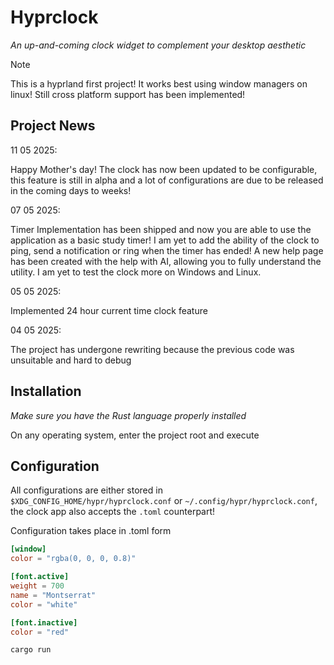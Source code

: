 # Hyprclock
_An up-and-coming clock widget to complement your desktop aesthetic_

> [!Note] 
> This is a hyprland first project! It works best using window managers on linux!
> Still cross platform support has been implemented!

## Project News
11 05 2025:
    <p>
    Happy Mother's day!
    The clock has now been updated to be configurable, this feature is still in alpha and a lot of configurations are due to be released in the coming days to weeks!
    </p>

07 05 2025:
    <p>
    Timer Implementation has been shipped and now you are able to use the application as a basic study timer!
    I am yet to add the ability of the clock to ping, send a notification or ring when the timer has ended!
    A new help page has been created with the help with AI, allowing you to fully understand the utility. 
    I am yet to test the clock more on Windows and Linux.
    </p>

05 05 2025:
    <p>
    Implemented 24 hour current time clock feature
    </p>

04 05 2025:
    <p>
    The project has undergone rewriting because the previous code was unsuitable and hard to debug
    </p>

## Installation
_Make sure you have the Rust language properly installed_

On any operating system, enter the project root and execute

## Configuration
All configurations are either stored in `$XDG_CONFIG_HOME/hypr/hyprclock.conf` or `~/.config/hypr/hyprclock.conf`, the clock app also accepts the `.toml` counterpart!

Configuration takes place in .toml form

```toml
[window]
color = "rgba(0, 0, 0, 0.8)"

[font.active]
weight = 700
name = "Montserrat"
color = "white"

[font.inactive]
color = "red"
```


```bash
cargo run
```
